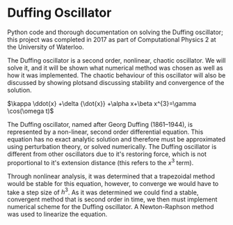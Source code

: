 # Duffing Oscillator
Python code and thorough documentation on solving the Duffing oscillator; this project was completed in 2017 as part of Computational Physics 2 at the University of Waterloo.

The Duffing oscillator is a second order, nonlinear, chaotic oscillator. We will solve it, and it will be shown what numerical method was chosen as well as how it was implemented.  The chaotic behaviour of this oscillator will also be discussed by showing plotsand discussing stability and convergence of the solution.

$\kappa \ddot{x} +\delta {\dot{x}} +\alpha x+\beta x^{3}=\gamma \cos(\omega t)$

The Duffing oscillator, named after Georg Duffing (1861–1944), is represented by a non-linear, second order differential equation. This equation has no exact analytic solution and therefore must be approximated using perturbation theory, or solved numerically. The Duffing oscillator is different from other oscillators due to it's restoring force, which is not proportional to it's extension distance (this refers to the $x^3$ term).

Through nonlinear analysis, it was determined that a trapezoidal method would be stable for this equation, however, to converge we would have to take a step size of $h^{3}$. As it was determined we could find a stable, convergent method that is second order in time, we then must implement numerical scheme for the Duffing oscillator. A Newton-Raphson method was used to linearize the equation.
